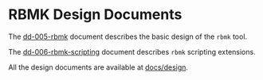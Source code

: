 # RBMK Design Documents

The [dd-005-rbmk](https://rbmk-project.github.io/rbmk/design/dd-005-rbmk)
document describes the basic design of the `rbmk` tool.

The [dd-006-rbmk-scripting](https://rbmk-project.github.io/rbmk/design/dd-006-rbmk-scripting)
document describes `rbmk` scripting extensions.

All the design documents are available at [docs/design](./docs/design).
